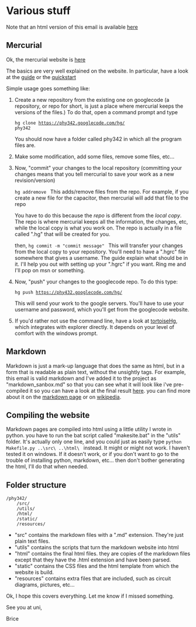 Various stuff
=========
Note that an html version of this email is available [here](http://phy342.googlecode.com/hg/html/markdown_sandbox.html)

Mercurial
-------------

Ok, the mercurial website is [here](http://mercurial.selenic.com/)

The basics are very well explained on the website. In particular, have a look at the [guide](http://mercurial.selenic.com/guide/) or the [quickstart](http://mercurial.selenic.com/quickstart/)

Simple usage goes something like:

1. Create a new repository from the existing one on googlecode  (a repository, or repo for short, is just a place where mercurial keeps the versions of the files.) To do that, open a command prompt and type

    <code>hg clone https://phy342.googlecode.com/hg/ phy342</code>
    
    You should now have a folder called phy342 in which all the program files are.

2. Make some modification, add some files, remove some files, etc...

3. Now, "commit" your changes to the local repository (committing your changes means that you tell mercurial to save your work as a new revision/version)

    <code>hg addremove </code> This adds/remove files from the repo. For example, if you create a new file for the capacitor, then mercurial will add that file to the repo

    You have to do this because the _repo_ is different from the _local copy_. The repo is where mercurial keeps all the information, the changes, etc, while the local copy is what you work on. The repo is actually in a file called ".hg" that will be created for you.
    
     then, <code>hg commit -m "commit message" </code> This will transfer your changes from the local copy to your repository. You'll need to have a ".hgrc" file somewhere that gives a username. The guide explain what should be in it. I'll help you out with setting up your ".hgrc" if you want. Ring me and I'll pop on msn or something.

4. Now, "push" your changes to the googlecode repo. To do this type:

    <code>hg push https://phy432.googlecode.com/hg/</code>

    This will send your work to the google servers. You'll have to use your username and password, which you'll get from the googlecode website. 

5. If you'd rather not use the command line, have a look at [tortoiseHg](http://tortoisehg.bitbucket.org/), which integrates with explorer directly. It depends on your level of comfort with the windows prompt. 

Markdown
---------------
Markdown is just a mark-up language that does the same as html, but in a form that is readable as plain text, without the unsightly tags. For example, this email is valid markdown and I've added it to the project as "markdown_sanbox.md" so that you can see what it will look like i've pre-compiled it so you can have a look at the final result [here](http://phy342.googlecode.com/hg/html/markdown_sandbox.html). you can find more about it on the [markdown page](http://daringfireball.net/projects/markdown/) or on [wikipedia](http://en.wikipedia.org/wiki/Markdown).

Compiling the website
--------------------------------
Markdown pages are compiled into html using a little utility I wrote in python. you have to run the bat script called "makesite.bat" in the "utils" folder. It's actually only one line, and you could just as easily type <code>python Makefile.py ..\src\ ..\html\ </code> instead. It might or might not work. I haven't tested it on windows. If it doesn't work, or if you don't want to go to the trouble of installing python, markdown, etc... then don't bother generating the html, I'll do that when needed.

Folder structure
-----------------------

    /phy342/
        /src/
        /utils/
        /html/
        /static/
        /resources/

+ "src" contains the markdown files with a ".md" extension. They're just plain text files.
+ "utils" contains the scripts that turn the markdown website into html
+ "html" contains the final html files. they are copies of the markdown files except that they have the .html extension and have been parsed.
+ "static" contains the CSS files and the html template from which the website is build.
+ "resources" contains extra files that are included, such as circuit diagrams, pictures, etc...


Ok, I hope this covers everything. Let me know if I missed something.

See you at uni,

Brice




